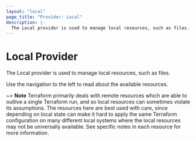 ```yaml
---
layout: "local"
page_title: "Provider: Local"
description: |-
  The Local provider is used to manage local resources, such as files.
---
```


# Local Provider

The Local provider is used to manage local resources, such as files.

Use the navigation to the left to read about the available resources.

~> **Note** Terraform primarily deals with remote resources which are able
to outlive a single Terraform run, and so local resources can sometimes violate
its assumptions. The resources here are best used with care, since depending
on local state can make it hard to apply the same Terraform configuration on
many different local systems where the local resources may not be universally
available. See specific notes in each resource for more information.
